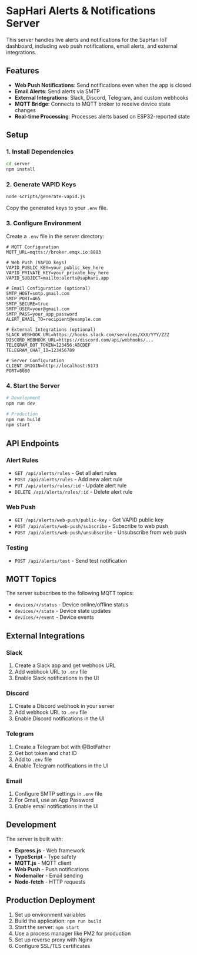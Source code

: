# SapHari Alerts & Notifications Server

This server handles live alerts and notifications for the SapHari IoT dashboard, including web push notifications, email alerts, and external integrations.

## Features

- **Web Push Notifications**: Send notifications even when the app is closed
- **Email Alerts**: Send alerts via SMTP
- **External Integrations**: Slack, Discord, Telegram, and custom webhooks
- **MQTT Bridge**: Connects to MQTT broker to receive device state changes
- **Real-time Processing**: Processes alerts based on ESP32-reported state

## Setup

### 1. Install Dependencies

```bash
cd server
npm install
```

### 2. Generate VAPID Keys

```bash
node scripts/generate-vapid.js
```

Copy the generated keys to your `.env` file.

### 3. Configure Environment

Create a `.env` file in the server directory:

```env
# MQTT Configuration
MQTT_URL=mqtts://broker.emqx.io:8883

# Web Push (VAPID keys)
VAPID_PUBLIC_KEY=your_public_key_here
VAPID_PRIVATE_KEY=your_private_key_here
VAPID_SUBJECT=mailto:alerts@saphari.app

# Email Configuration (optional)
SMTP_HOST=smtp.gmail.com
SMTP_PORT=465
SMTP_SECURE=true
SMTP_USER=your@gmail.com
SMTP_PASS=your_app_password
ALERT_EMAIL_TO=recipient@example.com

# External Integrations (optional)
SLACK_WEBHOOK_URL=https://hooks.slack.com/services/XXX/YYY/ZZZ
DISCORD_WEBHOOK_URL=https://discord.com/api/webhooks/...
TELEGRAM_BOT_TOKEN=123456:ABCDEF
TELEGRAM_CHAT_ID=123456789

# Server Configuration
CLIENT_ORIGIN=http://localhost:5173
PORT=8080
```

### 4. Start the Server

```bash
# Development
npm run dev

# Production
npm run build
npm start
```

## API Endpoints

### Alert Rules
- `GET /api/alerts/rules` - Get all alert rules
- `POST /api/alerts/rules` - Add new alert rule
- `PUT /api/alerts/rules/:id` - Update alert rule
- `DELETE /api/alerts/rules/:id` - Delete alert rule

### Web Push
- `GET /api/alerts/web-push/public-key` - Get VAPID public key
- `POST /api/alerts/web-push/subscribe` - Subscribe to web push
- `POST /api/alerts/web-push/unsubscribe` - Unsubscribe from web push

### Testing
- `POST /api/alerts/test` - Send test notification

## MQTT Topics

The server subscribes to the following MQTT topics:
- `devices/+/status` - Device online/offline status
- `devices/+/state` - Device state updates
- `devices/+/event` - Device events

## External Integrations

### Slack
1. Create a Slack app and get webhook URL
2. Add webhook URL to `.env` file
3. Enable Slack notifications in the UI

### Discord
1. Create a Discord webhook in your server
2. Add webhook URL to `.env` file
3. Enable Discord notifications in the UI

### Telegram
1. Create a Telegram bot with @BotFather
2. Get bot token and chat ID
3. Add to `.env` file
4. Enable Telegram notifications in the UI

### Email
1. Configure SMTP settings in `.env` file
2. For Gmail, use an App Password
3. Enable email notifications in the UI

## Development

The server is built with:
- **Express.js** - Web framework
- **TypeScript** - Type safety
- **MQTT.js** - MQTT client
- **Web Push** - Push notifications
- **Nodemailer** - Email sending
- **Node-fetch** - HTTP requests

## Production Deployment

1. Set up environment variables
2. Build the application: `npm run build`
3. Start the server: `npm start`
4. Use a process manager like PM2 for production
5. Set up reverse proxy with Nginx
6. Configure SSL/TLS certificates
